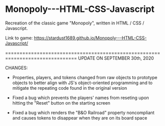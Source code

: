 # Monopoly---HTML-CSS-Javascript

Recreation of the classic game "Monopoly", written in HTML / CSS / Javascript.

Link to game: https://stardust1689.github.io/Monopoly---HTML-CSS-Javascript/

===============================================================================
UPDATE ON SEPTEMBER 30th, 2020

CHANGES:

- Properties, players, and tokens changed from raw objects to prototype objects to better align with JS's object-oriented programming and to mitigate the repeating code found in the original version

- Fixed a bug which prevents the players' names from reseting upon hitting the "Reset" button on the starting screen

- Fixed a bug which renders the "B&O Railroad" property noncompliant and causes tokens to disappear when they are on its board space
